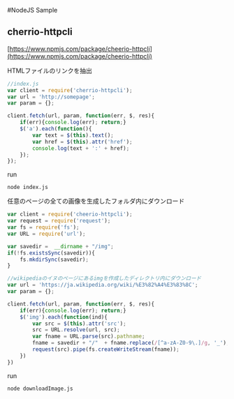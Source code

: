 #NodeJS Sample

## cherrio-httpcli
[https://www.npmjs.com/package/cheerio-httpcli](https://www.npmjs.com/package/cheerio-httpcli)


HTMLファイルのリンクを抽出

```js
//index.js
var client = require('cherrio-httpcli');
var url = 'http://somepage';
var param = {};

client.fetch(url, param, function(err, $, res){
    if(err){console.log(err); return;}
    $('a').each(function(){
        var text = $(this).text();
        var href = $(this).attr('href');
        console.log(text + ':' + href);
    });
});

```
run

```
node index.js
```

任意のページの全ての画像を生成したフォルダ内にダウンロード

```js
var client = require('cheerio-httpcli');
var request = require('request');
var fs = require('fs');
var URL = require('url');

var savedir =  __dirname + "/img";
if(!fs.existsSync(savedir)){
    fs.mkdirSync(savedir);
}

//wikipediaのイヌのページにあるimgを作成したディレクトリ内にダウンロード
var url = 'https://ja.wikipedia.org/wiki/%E3%82%A4%E3%83%8C';
var param = {};

client.fetch(url, param, function(err, $, res){
    if(err){console.log(err); return;}
    $('img').each(function(ind){
        var src = $(this).attr('src');
        src = URL.resolve(url, src);
        var fname = URL.parse(src).pathname;
        fname = savedir + "/"  + fname.replace(/[^a-zA-Z0-9\.]/g, '_');
        request(src).pipe(fs.createWriteStream(fname));
    })
})
```

run

```
node downloadImage.js
```
